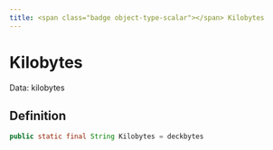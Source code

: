 ```yaml
---
title: <span class="badge object-type-scalar"></span> Kilobytes
---
```

# <span class="badge object-type-scalar"></span> Kilobytes

Data: kilobytes

## Definition

```java
public static final String Kilobytes = deckbytes
```
